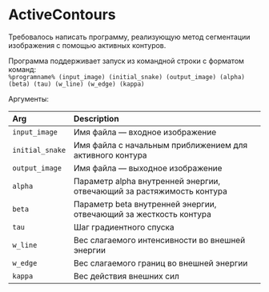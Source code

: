 # ActiveContours
Требовалось написать программу, реализующую метод сегментации изображения с помощью активных контуров. 


Программа поддерживает запуск из командной строки с форматом команд:  \
`%programname% (input_image) (initial_snake) (output_image) (alpha) (beta) (tau) (w_line) (w_edge) (kappa)`


Аргументы: 

| Arg | Description |
| :---         |     :---      |
`input_image`	| 	Имя файла — входное изображение 
`initial_snake`	| 	Имя файла с начальным приближением для активного контура 
`output_image`	| 	Имя файла — выходное изображение 
`alpha`	 |	Параметр alpha внутренней энергии, отвечающий за растяжимость контура 
`beta`	| 	Параметр beta внутренней энергии, отвечающий за жесткость контура 
`tau`	| 	Шаг градиентного спуска 
`w_line`	| 	Вес слагаемого интенсивности во внешней энергии 
`w_edge`	| 	Вес слагаемого границ во внешней энергии 
`kappa`	 |	Вес действия внешних сил
